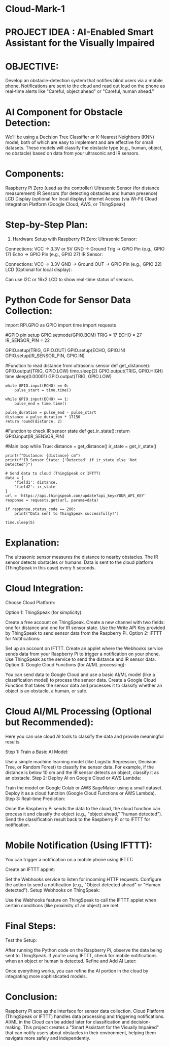 # Cloud-Mark-1

# PROJECT IDEA : AI-Enabled Smart Assistant for the Visually Impaired

# OBJECTIVE:
Develop an obstacle-detection system that notifies blind users via a mobile phone. Notifications are sent to the cloud and read out loud on the phone as real-time alerts like "Careful, object ahead" or "Careful, human ahead."

# AI Component for Obstacle Detection:
We'll be using a Decision Tree Classifier or K-Nearest Neighbors (KNN) model, both of which are easy to implement and are effective for small datasets. These models will classify the obstacle type (e.g., human, object, no obstacle) based on data from your ultrasonic and IR sensors.

# Components:
Raspberry Pi Zero (used as the controller)
Ultrasonic Sensor (for distance measurement)
IR Sensors (for detecting obstacles and human presence)
LCD Display (optional for local display)
Internet Access (via Wi-Fi)
Cloud Integration Platform (Google Cloud, AWS, or ThingSpeak)

# Step-by-Step Plan:
1. Hardware Setup with Raspberry Pi Zero:
Ultrasonic Sensor:

Connections:
VCC → 3.3V or 5V
GND → Ground
Trig → GPIO Pin (e.g., GPIO 17)
Echo → GPIO Pin (e.g., GPIO 27)
IR Sensor:

Connections:
VCC → 3.3V
GND → Ground
OUT → GPIO Pin (e.g., GPIO 22)
LCD (Optional for local display):

Can use I2C or 16x2 LCD to show real-time status of sensors.

# Python Code for Sensor Data Collection:

import RPi.GPIO as GPIO
import time
import requests

#GPIO pin setup
GPIO.setmode(GPIO.BCM)
TRIG = 17
ECHO = 27
IR_SENSOR_PIN = 22

GPIO.setup(TRIG, GPIO.OUT)
GPIO.setup(ECHO, GPIO.IN)
GPIO.setup(IR_SENSOR_PIN, GPIO.IN)

#Function to read distance from ultrasonic sensor
def get_distance():
    GPIO.output(TRIG, GPIO.LOW)
    time.sleep(2)
    GPIO.output(TRIG, GPIO.HIGH)
    time.sleep(0.00001)
    GPIO.output(TRIG, GPIO.LOW)

    while GPIO.input(ECHO) == 0:
        pulse_start = time.time()

    while GPIO.input(ECHO) == 1:
        pulse_end = time.time()

    pulse_duration = pulse_end - pulse_start
    distance = pulse_duration * 17150
    return round(distance, 2)

#Function to check IR sensor state
def get_ir_state():
    return GPIO.input(IR_SENSOR_PIN)

#Main loop
while True:
    distance = get_distance()
    ir_state = get_ir_state()
    
    print(f"Distance: {distance} cm")
    print(f"IR Sensor State: {'Detected' if ir_state else 'Not Detected'}")

    # Send data to cloud (ThingSpeak or IFTTT)
    data = {
        'field1': distance,
        'field2': ir_state
    }
    url = 'https://api.thingspeak.com/update?api_key=YOUR_API_KEY'
    response = requests.get(url, params=data)

    if response.status_code == 200:
        print("Data sent to ThingSpeak successfully!")

    time.sleep(5)

# Explanation:
The ultrasonic sensor measures the distance to nearby obstacles.
The IR sensor detects obstacles or humans.
Data is sent to the cloud platform (ThingSpeak in this case) every 5 seconds.

# Cloud Integration:
Choose Cloud Platform:

Option 1: ThingSpeak (for simplicity):

Create a free account on ThingSpeak.
Create a new channel with two fields: one for distance and one for IR sensor state.
Use the Write API Key provided by ThingSpeak to send sensor data from the Raspberry Pi.
Option 2: IFTTT for Notifications:

Set up an account on IFTTT.
Create an applet where the Webhooks service sends data from your Raspberry Pi to trigger a notification on your phone.
Use ThingSpeak as the service to send the distance and IR sensor data.
Option 3: Google Cloud Functions (for AI/ML processing):

You can send data to Google Cloud and use a basic AI/ML model (like a classification model) to process the sensor data.
Create a Google Cloud Function that takes the sensor data and processes it to classify whether an object is an obstacle, a human, or safe.

# Cloud AI/ML Processing (Optional but Recommended):
Here you can use cloud AI tools to classify the data and provide meaningful results.

Step 1: Train a Basic AI Model:

Use a simple machine learning model (like Logistic Regression, Decision Tree, or Random Forest) to classify the sensor data.
For example, if the distance is below 10 cm and the IR sensor detects an object, classify it as an obstacle.
Step 2: Deploy AI on Google Cloud or AWS Lambda:

Train the model on Google Colab or AWS SageMaker using a small dataset.
Deploy it as a cloud function (Google Cloud Functions or AWS Lambda).
Step 3: Real-time Prediction:

Once the Raspberry Pi sends the data to the cloud, the cloud function can process it and classify the object (e.g., "object ahead," "human detected").
Send the classification result back to the Raspberry Pi or to IFTTT for notification.

# Mobile Notification (Using IFTTT):
You can trigger a notification on a mobile phone using IFTTT:

Create an IFTTT applet:

Set the Webhooks service to listen for incoming HTTP requests.
Configure the action to send a notification (e.g., "Object detected ahead" or "Human detected").
Setup Webhooks on ThingSpeak:

Use the Webhooks feature on ThingSpeak to call the IFTTT applet when certain conditions (like proximity of an object) are met.

# Final Steps:
Test the Setup:

After running the Python code on the Raspberry Pi, observe the data being sent to ThingSpeak.
If you're using IFTTT, check for mobile notifications when an object or human is detected.
Refine and Add AI Later:

Once everything works, you can refine the AI portion in the cloud by integrating more sophisticated models.

# Conclusion:
Raspberry Pi acts as the interface for sensor data collection.
Cloud Platform (ThingSpeak or IFTTT) handles data processing and triggering notifications.
AI/ML in the Cloud can be added later for classification and decision-making.
This project creates a "Smart Assistant for the Visually Impaired" that can notify users about obstacles in their environment, helping them navigate more safely and independently.

